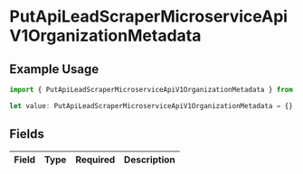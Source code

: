 # PutApiLeadScraperMicroserviceApiV1OrganizationMetadata

## Example Usage

```typescript
import { PutApiLeadScraperMicroserviceApiV1OrganizationMetadata } from "oppulence-backend-sdk/models/operations";

let value: PutApiLeadScraperMicroserviceApiV1OrganizationMetadata = {};
```

## Fields

| Field       | Type        | Required    | Description |
| ----------- | ----------- | ----------- | ----------- |